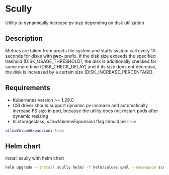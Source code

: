 # Scully

Utility to dynamically increase pv size depending on disk utilization

## Description

Metrics are taken from procfs file system and statfs system call every 10 seconds for disks with **pvc-** prefix.
If the disk size exceeds the specified treshold (DISK_USAGE_THRESHOLD), the disk is additionally checked for some more time (DISK_CHECK_DELAY) and if its size does not decrease, the disk is increased by a certain size (DISK_INCREASE_PERCENTAGE).

## Requirements

* Kubernetes version >= 1.29.0
* CSI driver should support dynamic pv increase and automatically increase FS size in pod, because the utility does not restart pods after dynamic resizing
* In storageclass, *allowVolumeExpansion* flag should be `true`

```yaml
allowVolumeExpansion: true
```

## Helm chart

Install scully with helm chart

```bash
helm upgrade --install scully helm/ -f helm/values.yaml --namespace scully --create-namespace
```
